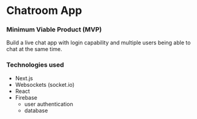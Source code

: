 # Chatroom App
### Minimum Viable Product (MVP)
Build a live chat app with login capability and multiple users being able to chat at the same time.

### Technologies used
- Next.js
- Websockets (socket.io)
- React
- Firebase
    - user authentication
    - database

